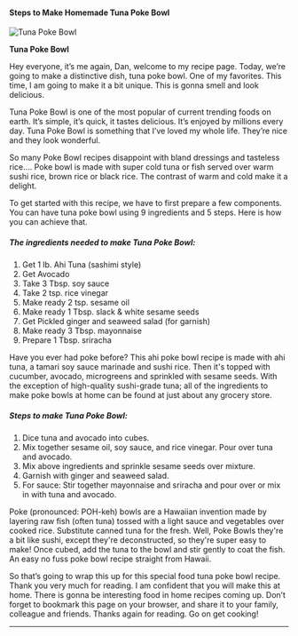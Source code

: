             

#### Steps to Make Homemade Tuna Poke Bowl

![Tuna Poke Bowl](https://img-global.cpcdn.com/recipes/b9bba0ed2014c188/751x532cq70/tuna-poke-bowl-recipe-main-photo.jpg)

**Tuna Poke Bowl**

Hey everyone, it’s me again, Dan, welcome to my recipe page. Today, we’re going to make a distinctive dish, tuna poke bowl. One of my favorites. This time, I am going to make it a bit unique. This is gonna smell and look delicious.

Tuna Poke Bowl is one of the most popular of current trending foods on earth. It’s simple, it’s quick, it tastes delicious. It’s enjoyed by millions every day. Tuna Poke Bowl is something that I’ve loved my whole life. They’re nice and they look wonderful.

So many Poke Bowl recipes disappoint with bland dressings and tasteless rice…. Poke bowl is made with super cold tuna or fish served over warm sushi rice, brown rice or black rice. The contrast of warm and cold make it a delight.

To get started with this recipe, we have to first prepare a few components. You can have tuna poke bowl using 9 ingredients and 5 steps. Here is how you can achieve that.

##### The ingredients needed to make Tuna Poke Bowl:

1.  Get 1 lb. Ahi Tuna (sashimi style)
2.  Get Avocado
3.  Take 3 Tbsp. soy sauce
4.  Take 2 tsp. rice vinegar
5.  Make ready 2 tsp. sesame oil
6.  Make ready 1 Tbsp. slack & white sesame seeds
7.  Get Pickled ginger and seaweed salad (for garnish)
8.  Make ready 3 Tbsp. mayonnaise
9.  Prepare 1 Tbsp. sriracha

Have you ever had poke before? This ahi poke bowl recipe is made with ahi tuna, a tamari soy sauce marinade and sushi rice. Then it's topped with cucumber, avocado, microgreens and sprinkled with sesame seeds. With the exception of high-quality sushi-grade tuna; all of the ingredients to make poke bowls at home can be found at just about any grocery store.

##### Steps to make Tuna Poke Bowl:

1.  Dice tuna and avocado into cubes.
2.  Mix together sesame oil, soy sauce, and rice vinegar. Pour over tuna and avocado.
3.  Mix above ingredients and sprinkle sesame seeds over mixture.
4.  Garnish with ginger and seaweed salad.
5.  For sauce: Stir together mayonnaise and sriracha and pour over or mix in with tuna and avocado.

Poke (pronounced: POH-keh) bowls are a Hawaiian invention made by layering raw fish (often tuna) tossed with a light sauce and vegetables over cooked rice. Substitute canned tuna for the fresh. Well, Poke Bowls they're a bit like sushi, except they're deconstructed, so they're super easy to make! Once cubed, add the tuna to the bowl and stir gently to coat the fish. An easy no fuss poke bowl recipe straight from Hawaii.

So that’s going to wrap this up for this special food tuna poke bowl recipe. Thank you very much for reading. I am confident that you will make this at home. There is gonna be interesting food in home recipes coming up. Don’t forget to bookmark this page on your browser, and share it to your family, colleague and friends. Thanks again for reading. Go on get cooking!

* * *